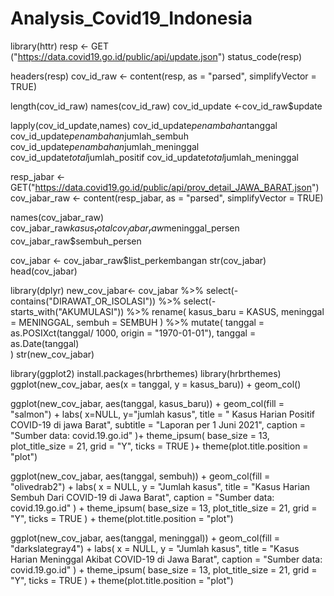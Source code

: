 # Analysis_Covid19_Indonesia
library(httr)
resp <- GET ("https://data.covid19.go.id/public/api/update.json")
status_code(resp)

headers(resp)
cov_id_raw <- content(resp, as = "parsed", simplifyVector = TRUE)

length(cov_id_raw)
names(cov_id_raw)
cov_id_update <-cov_id_raw$update

lapply(cov_id_update,names)
cov_id_update$penambahan$tanggal
cov_id_update$penambahan$jumlah_sembuh
cov_id_update$penambahan$jumlah_meninggal
cov_id_update$total$jumlah_positif
cov_id_update$total$jumlah_meninggal


resp_jabar <-GET("https://data.covid19.go.id/public/api/prov_detail_JAWA_BARAT.json")
cov_jabar_raw <- content(resp_jabar, as = "parsed", simplifyVector = TRUE)

names(cov_jabar_raw)
cov_jabar_raw$kasus_total
cov_jabar_raw$meninggal_persen
cov_jabar_raw$sembuh_persen

cov_jabar <- cov_jabar_raw$list_perkembangan
str(cov_jabar)
head(cov_jabar)

library(dplyr)
new_cov_jabar<-
  cov_jabar %>% 
  select(-contains("DIRAWAT_OR_ISOLASI")) %>% 
  select(-starts_with("AKUMULASI")) %>% 
  rename(
    kasus_baru = KASUS,
    meninggal = MENINGGAL,
    sembuh = SEMBUH
  ) %>% 
  mutate(
    tanggal = as.POSIXct(tanggal/ 1000, origin = "1970-01-01"),
    tanggal = as.Date(tanggal)  
  )
str(new_cov_jabar)

library(ggplot2)
install.packages(hrbrthemes)
library(hrbrthemes)
ggplot(new_cov_jabar, aes(x = tanggal, y = kasus_baru)) +
  geom_col()

ggplot(new_cov_jabar, aes(tanggal, kasus_baru)) +
  geom_col(fill = "salmon") +
  labs(
    x=NULL,
    y="jumlah kasus",
    title = " Kasus Harian Positif COVID-19 di jawa Barat",
    subtitle = "Laporan per 1 Juni 2021",
    caption = "Sumber data: covid.19.go.id"
  )+
  theme_ipsum(
    base_size = 13,
    plot_title_size = 21,
    grid = "Y",
    ticks = TRUE
  )+
  theme(plot.title.position = "plot")

ggplot(new_cov_jabar, aes(tanggal, sembuh)) +
  geom_col(fill = "olivedrab2") +
  labs(
    x = NULL,
    y = "Jumlah kasus",
    title = "Kasus Harian Sembuh Dari COVID-19 di Jawa Barat",
    caption = "Sumber data: covid.19.go.id"
  ) +
  theme_ipsum(
    base_size = 13, 
    plot_title_size = 21,
    grid = "Y",
    ticks = TRUE
  ) +
  theme(plot.title.position = "plot")


ggplot(new_cov_jabar, aes(tanggal, meninggal)) +
  geom_col(fill = "darkslategray4") +
  labs(
    x = NULL,
    y = "Jumlah kasus",
    title = "Kasus Harian Meninggal Akibat COVID-19 di Jawa Barat",
    caption = "Sumber data: covid.19.go.id"
  ) +
  theme_ipsum(
    base_size = 13, 
    plot_title_size = 21,
    grid = "Y",
    ticks = TRUE
  ) +
  theme(plot.title.position = "plot")
